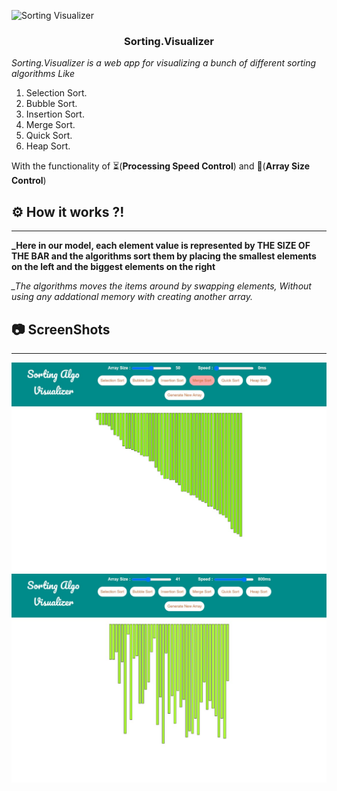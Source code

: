 <p align="center">
  
![Sorting Visualizer](https://user-images.githubusercontent.com/40190772/83947174-c3254280-a815-11ea-960c-65d1e2576bce.png)


</p>
<h3 align="center">Sorting.Visualizer</h3>
<div align="center">


</div>


*Sorting.Visualizer is a web app for visualizing a bunch of different sorting algorithms Like*
1. Selection Sort.
2. Bubble Sort.
3. Insertion Sort.
4. Merge Sort.
5. Quick Sort.
6. Heap Sort.

With the functionality of ⏳(**Processing Speed Control**)  and   📏(**Array Size Control**)
## ⚙ How it works ?!
-------------------
**_Here in our model, each element value is represented by THE SIZE OF THE BAR and the algorithms sort them by placing the smallest elements on the left and the biggest elements on the right**

*_The algorithms moves the items around by swapping elements, Without using any addational memory with creating another array.*

## 📷 ScreenShots 
------------------
![image](img/application_img1.jpg)
![image](img/application_img2.jpg)
